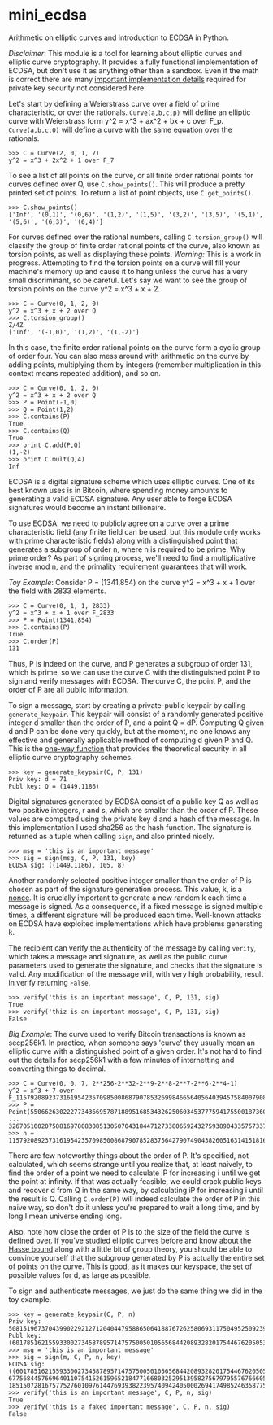 mini_ecdsa
===============

Arithmetic on elliptic curves and introduction to ECDSA in Python.

*Disclaimer*: This module is a tool for learning about elliptic curves and elliptic curve cryptography. It provides a fully functional implementation of ECDSA, but don't use it as anything other than a sandbox. Even if the math is correct there are many [important implementation details](http://safecurves.cr.yp.to/index.html) required for private key security not considered here.

Let's start by defining a Weierstrass curve over a field of prime characteristic, or over the rationals. `Curve(a,b,c,p)` will define an elliptic curve with Weierstrass form y^2 = x^3 + ax^2 + bx + c over F_p. `Curve(a,b,c,0)` will define a curve with the same equation over the rationals.

```
>>> C = Curve(2, 0, 1, 7)
y^2 = x^3 + 2x^2 + 1 over F_7
```

To see a list of all points on the curve, or all finite order rational points for curves defined over Q, use `C.show_points()`. This will produce a pretty printed set of points. To return a list of point objects, use `C.get_points()`.

```
>>> C.show_points()
['Inf', '(0,1)', '(0,6)', '(1,2)', '(1,5)', '(3,2)', '(3,5)', '(5,1)', '(5,6)', '(6,3)', '(6,4)']
```

For curves defined over the rational numbers, calling `C.torsion_group()` will classify the group of finite order rational points of the curve, also known as torsion points, as well as displaying these points. *Warning:* This is a work in progress. Attempting to find the torsion points on a curve will fill your machine's memory up and cause it to hang unless the curve has a very small discriminant, so be careful. Let's say we want to see the group of torsion points on the curve y^2 = x^3 + x + 2.

```
>>> C = Curve(0, 1, 2, 0)
y^2 = x^3 + x + 2 over Q
>>> C.torsion_group()
Z/4Z
['Inf', '(-1,0)', '(1,2)', '(1,-2)']
```

In this case, the finite order rational points on the curve form a cyclic group of order four. You can also mess around with arithmetic on the curve by adding points, multiplying them by integers (remember multiplication in this context means repeated addition), and so on.

```
>>> C = Curve(0, 1, 2, 0)
y^2 = x^3 + x + 2 over Q
>>> P = Point(-1,0)
>>> Q = Point(1,2)
>>> C.contains(P)
True
>>> C.contains(Q)
True
>>> print C.add(P,Q)
(1,-2)
>>> print C.mult(Q,4)
Inf
```

ECDSA is a digital signature scheme which uses elliptic curves. One of its best known uses is in Bitcoin, where spending money amounts to generating a valid ECDSA signature. Any user able to forge ECDSA signatures would become an instant billionaire.

To use ECDSA, we need to publicly agree on a curve over a prime characteristic field (any finite field can be used, but this module only works with prime characteristic fields) along with a distinguished point that generates a subgroup of order n, where n is required to be prime. Why prime order? As part of signing process, we'll need to find a multiplicative inverse mod n, and the primality requirement guarantees that will work.

*Toy Example*: Consider P = (1341,854) on the curve y^2 = x^3 + x + 1 over the field with 2833 elements.

```
>>> C = Curve(0, 1, 1, 2833)
y^2 = x^3 + x + 1 over F_2833
>>> P = Point(1341,854)
>>> C.contains(P)
True
>>> C.order(P)
131
```

Thus, P is indeed on the curve, and P generates a subgroup of order 131, which is prime, so we can use the curve C with the distinguished point P to sign and verify messages with ECDSA. The curve C, the point P, and the order of P are all public information.

To sign a message, start by creating a private-public keypair by calling `generate_keypair`. This keypair will consist of a randomly generated positive integer d smaller than the order of P, and a point Q = dP. Computing Q given d and P can be done very quickly, but at the moment, no one knows any effective and generally applicable method of computing d given P and Q. This is the [one-way function](https://en.wikipedia.org/wiki/One-way_function) that provides the theoretical security in all elliptic curve cryptography schemes.

```
>>> key = generate_keypair(C, P, 131)
Priv key: d = 71
Publ key: Q = (1449,1186)
```

Digital signatures generated by ECDSA consist of a public key Q as well as two positive integers, r and s, which are smaller than the order of P. These values are computed using the private key d and a hash of the message. In this implementation I used sha256 as the hash function. The signature is returned as a tuple when calling `sign`, and also printed nicely.

```
>>> msg = 'this is an important message'
>>> sig = sign(msg, C, P, 131, key)
ECDSA sig: ((1449,1186), 105, 8)
```

Another randomly selected positive integer smaller than the order of P is chosen as part of the signature generation process. This value, k, is a [nonce](https://en.wikipedia.org/wiki/Cryptographic_nonce). It is crucially important to generate a new random k each time a message is signed. As a consequence, if a fixed message is signed multiple times, a different signature will be produced each time. Well-known attacks on ECDSA have exploited implementations which have problems generating k.

The recipient can verify the authenticity of the message by calling `verify`, which takes a message and signature, as well as the public curve parameters used to generate the signature, and checks that the signature is valid. Any modification of the message will, with very high probability, result in verify returning `False`.

```
>>> verify('this is an important message', C, P, 131, sig)
True
>>> verify('thiz is an important mossage', C, P, 131, sig)
False
```

*Big Example*: The curve used to verify Bitcoin transactions is known as secp256k1. In practice, when someone says 'curve' they usually mean an elliptic curve with a distinguished point of a given order. It's not hard to find out the details for secp256k1 with a few minutes of internetting and converting things to decimal.

```
>>> C = Curve(0, 0, 7, 2**256-2**32-2**9-2**8-2**7-2**6-2**4-1)
y^2 = x^3 + 7 over F_115792089237316195423570985008687907853269984665640564039457584007908834671663
>>> P = Point(55066263022277343669578718895168534326250603453777594175500187360389116729240,
... 32670510020758816978083085130507043184471273380659243275938904335757337482424)
>>> n = 115792089237316195423570985008687907852837564279074904382605163141518161494337
```

There are few noteworthy things about the order of P. It's specified, not calculated, which seems strange until you realize that, at least naively, to find the order of a point we need to calculate iP for increasing i until we get the point at infinity. If that was actually feasible, we could crack public keys and recover d from Q in the same way, by calculating iP for increasing i until the result is Q. Calling `C.order(P)` will indeed calculate the order of P in this naive way, so don't do it unless you're prepared to wait a long time, and by long I mean universe ending long.

Also, note how close the order of P is to the size of the field the curve is defined over. If you've studied elliptic curves before and know about the [Hasse bound](https://en.wikipedia.org/wiki/Hasse's_theorem_on_elliptic_curves) along with a little bit of group theory, you should be able to convince yourself that the subgroup generated by P is actually the entire set of points on the curve. This is good, as it makes our keyspace, the set of possible values for d, as large as possible.

To sign and authenticate messages, we just do the same thing we did in the toy example.

```
>>> key = generate_keypair(C, P, n)
Priv key: 50815196737043990229212712040447958865064188767262580693117504952509239687366
Publ key: (60178516215593300273458789571475750050105656844208932820175446762050535381256,92933466624192676140900093650081093228918214155456856436706041935976250501492)
>>> msg = 'this is an important message'
>>> sig = sign(m, C, P, n, key)
ECDSA sig: ((60178516215593300273458789571475750050105656844208932820175446762050535381256,92933466624192676140900093650081093228918214155456856436706041935976250501492), 67756844576696401107541526159652184771668032529513958275679795576766605561987, 18515072816757752760109761447693938223957409424050002694174985246358775622034)
>>> verify('this is an important message', C, P, n, sig)
True
>>> verify('this is a faked important message', C, P, n, sig)
False
```
